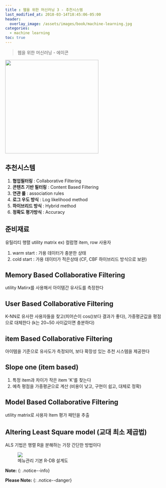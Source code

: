 ```yaml
---
title : 웹을 위한 머신러닝 3 - 추천시스템
last_modified_at: 2018-03-14T18:45:06-05:00
header:
  overlay_image: /assets/images/book/machine-learning.jpg
categories:
  - machine learning
toc: true
---
```



> 웹을 위한 머신러닝 - 에이콘


<img src="http://acornpub.co.kr/tb/detail/book/dm/qn/1489112679ajXucfb6.jpg" width='300'>

## **추천시스템**
1. **협업필터링** : Collaborative Filtering
2. **콘텐츠 기반 필터링** : Content Based Filtering
3. **연관 룰** : association rules
4. **로그 우도 방식** : Log likelihood method
5. **하이브리드 방식** : Hybrid method
6. **정확도 평가방식** : Accuracy

## **준비재료**
유틸리티 행렬 utility matrix  ex) 컬럼명 item,  row 사용자
1. warm start : 가용 데이터가 충분한 상태 
2. cold start : 가용 데이터가 적은상태 (CF, CBF 하이브리드 방식으로 보완)

## Memory Based Collaborative Filtering
utility Matirx를 사용해서 아이템간 유사도를 측정한다

## User Based Collaborative Filtering
K-NN로 유사한 사용자들을 찾고(피어슨이 cos()보다 결과가 좋다), 가중평균값을 평점으로 대체한다 (k는 20~50 사이값이면 충분하다)

## item Based Collaborative Filtering
아이템을 기준으로 유사도가 측정되어, 보다 확장성 있는 추천 시스템을 제공한다

## Slope one (item based)
1. 특정 item과 차이가 작은 item 'K'를 찾는다 
2. 예측 평점을 가중평균으로 계산 (비용이 낮고, 구현이 쉽고, 대체로 정확)

## Model Based Collaborative Filtering
utility matrix로 사용자 Item 평가 패턴을 추출

## Altering Least Square model (교대 최소 제곱법)
ALS 기법은 행렬 R을 분해하는 가장 간단한 방법이다


<figure>
    <!-- 클릭시 이미지 확대 URL 추가 -->
    <a href="{{ site.url }}{{ site.baseurl }}/assets/images/project/menu-rdb.jpg">
        <img src="{{ site.url }}{{ site.baseurl }}/assets/images/project/menu-rdb.jpg">
    </a>
    <figcaption>메뉴관리 기본 R-DB 설계도</figcaption>
</figure>

**Note:**
{: .notice--info}

**Please Note:**
{: .notice--danger}
